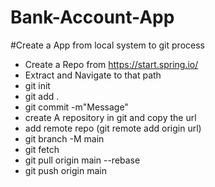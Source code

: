 # Bank-Account-App

#Create a App from local system to git process
  - Create a Repo from https://start.spring.io/
  - Extract and Navigate to that path
  - git init
  - git add .
  - git commit -m"Message"
  - create A repository in git and copy the url
  - add remote repo (git remote add origin url)
  - git branch -M main
  - git fetch
  - git pull origin main --rebase
  - git push origin main
    
